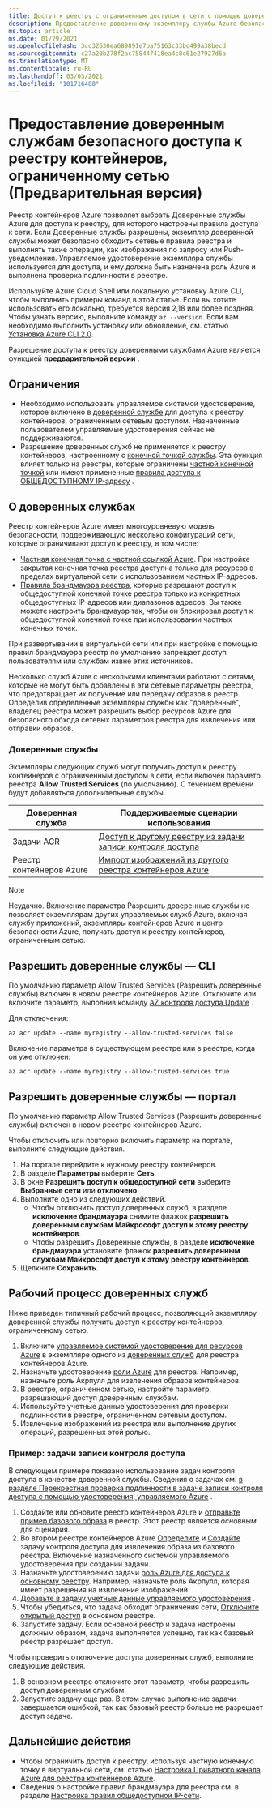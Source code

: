 ```yaml
---
title: Доступ к реестру с ограниченным доступом в сети с помощью доверенной службы Azure
description: Предоставление доверенному экземпляру службы Azure безопасного доступа к реестру контейнеров, ограниченному сетью, для извлечения или отправки образов
ms.topic: article
ms.date: 01/29/2021
ms.openlocfilehash: 3cc32630ea689891e7ba75163c33bc499a38becd
ms.sourcegitcommit: c27a20b278f2ac758447418ea4c8c61e27927d6a
ms.translationtype: MT
ms.contentlocale: ru-RU
ms.lasthandoff: 03/03/2021
ms.locfileid: "101716488"
---
```

# <a name="allow-trusted-services-to-securely-access-a-network-restricted-container-registry-preview"></a>Предоставление доверенным службам безопасного доступа к реестру контейнеров, ограниченному сетью (Предварительная версия)

Реестр контейнеров Azure позволяет выбрать Доверенные службы Azure для доступа к реестру, для которого настроены правила доступа к сети. Если Доверенные службы разрешены, экземпляр доверенной службы может безопасно обходить сетевые правила реестра и выполнять такие операции, как изображения по запросу или Push-уведомления. Управляемое удостоверение экземпляра службы используется для доступа, и ему должна быть назначена роль Azure и выполнена проверка подлинности в реестре.

Используйте Azure Cloud Shell или локальную установку Azure CLI, чтобы выполнить примеры команд в этой статье. Если вы хотите использовать его локально, требуется версия 2,18 или более поздняя. Чтобы узнать версию, выполните команду `az --version`. Если вам необходимо выполнить установку или обновление, см. статью [Установка Azure CLI 2.0](/cli/azure/install-azure-cli).

Разрешение доступа к реестру доверенными службами Azure является функцией **предварительной версии** .

## <a name="limitations"></a>Ограничения

* Необходимо использовать управляемое системой удостоверение, которое включено в [доверенной службе](#trusted-services) для доступа к реестру контейнеров, ограниченным сетевым доступом. Назначенные пользователем управляемые удостоверения сейчас не поддерживаются.
* Разрешение доверенных служб не применяется к реестру контейнеров, настроенному с [конечной точкой службы](container-registry-vnet.md). Эта функция влияет только на реестры, которые ограничены [частной конечной точкой](container-registry-private-link.md) или имеют примененные [правила доступа к ОБЩЕДОСТУПНОМУ IP-адресу](container-registry-access-selected-networks.md) . 

## <a name="about-trusted-services"></a>О доверенных службах

Реестр контейнеров Azure имеет многоуровневую модель безопасности, поддерживающую несколько конфигураций сети, которые ограничивают доступ к реестру, в том числе:

* [Частная конечная точка с частной ссылкой Azure](container-registry-private-link.md). При настройке закрытая конечная точка реестра доступна только для ресурсов в пределах виртуальной сети с использованием частных IP-адресов.  
* [Правила брандмауэра реестра](container-registry-access-selected-networks.md), которые разрешают доступ к общедоступной конечной точке реестра только из конкретных общедоступных IP-адресов или диапазонов адресов. Вы также можете настроить брандмауэр так, чтобы он блокировал доступ к общедоступной конечной точке при использовании частных конечных точек.

При развертывании в виртуальной сети или при настройке с помощью правил брандмауэра реестр по умолчанию запрещает доступ пользователям или службам извне этих источников. 

Несколько служб Azure с несколькими клиентами работают с сетями, которые не могут быть добавлены в эти сетевые параметры реестра, что предотвращает их получение или передачу образов в реестр. Определив определенные экземпляры службы как "доверенные", владелец реестра может разрешить выбор ресурсов Azure для безопасного обхода сетевых параметров реестра для извлечения или отправки образов. 

### <a name="trusted-services"></a>Доверенные службы

Экземпляры следующих служб могут получить доступ к реестру контейнеров с ограниченным доступом в сети, если включен параметр реестра **Allow Trusted Services** (по умолчанию). С течением времени будут добавляться дополнительные службы.

|Доверенная служба  |Поддерживаемые сценарии использования  |
|---------|---------|
|Задачи ACR     | [Доступ к другому реестру из задачи записи контроля доступа](container-registry-tasks-cross-registry-authentication.md)       |
|Реестр контейнеров Azure | [Импорт изображений из другого реестра контейнеров Azure](container-registry-import-images.md#import-from-an-azure-container-registry-in-the-same-ad-tenant) | 

> [!NOTE]
> Неудачно. Включение параметра Разрешить доверенные службы не позволяет экземплярам других управляемых служб Azure, включая службу приложений, экземпляры контейнеров Azure и центр безопасности Azure, получать доступ к реестру контейнеров, ограниченным сетью.

## <a name="allow-trusted-services---cli"></a>Разрешить доверенные службы — CLI

По умолчанию параметр Allow Trusted Services (Разрешить доверенные службы) включен в новом реестре контейнеров Azure. Отключите или включите параметр, выполнив команду [AZ контроля доступа Update](/cli/azure/acr#az-acr-update) .

Для отключения:

```azurecli
az acr update --name myregistry --allow-trusted-services false
```

Включение параметра в существующем реестре или в реестре, когда он уже отключен:

```azurecli
az acr update --name myregistry --allow-trusted-services true
```

## <a name="allow-trusted-services---portal"></a>Разрешить доверенные службы — портал

По умолчанию параметр Allow Trusted Services (Разрешить доверенные службы) включен в новом реестре контейнеров Azure. 

Чтобы отключить или повторно включить параметр на портале, выполните следующие действия.

1. На портале перейдите к нужному реестру контейнеров.
1. В разделе **Параметры** выберите **Сеть**. 
1. В окне **Разрешить доступ к общедоступной сети** выберите **Выбранные сети** или **отключено**.
1. Выполните одно из следующих действий.
    * Чтобы отключить доступ доверенных служб, в разделе **исключение брандмауэра** снимите флажок **разрешить доверенным службам Майкрософт доступ к этому реестру контейнеров**. 
    * Чтобы разрешить Доверенные службы, в разделе **исключение брандмауэра** установите флажок **разрешить доверенным службам Майкрософт доступ к этому реестру контейнеров**.
1. Щелкните **Сохранить**.

## <a name="trusted-services-workflow"></a>Рабочий процесс доверенных служб

Ниже приведен типичный рабочий процесс, позволяющий экземпляру доверенной службы получить доступ к реестру контейнеров, ограниченному сетью.

1. Включите [управляемое системой удостоверение для ресурсов Azure](../active-directory/managed-identities-azure-resources/overview.md) в экземпляре одного из [доверенных служб](#trusted-services) для реестра контейнеров Azure.
1. Назначьте удостоверение [роли Azure](container-registry-roles.md) для реестра. Например, назначьте роль Акрпулл для извлечения образов контейнеров.
1. В реестре, ограниченном сетью, настройте параметр, разрешающий доступ доверенным службам.
1. Используйте учетные данные удостоверения для проверки подлинности в реестре, ограниченном сетевым доступом. 
1. Извлечение изображений из реестра или выполнение других операций, разрешенных этой ролью.

### <a name="example-acr-tasks"></a>Пример: задачи записи контроля доступа

В следующем примере показано использование задач контроля доступа в качестве доверенной службы. Сведения о задачах см. [в разделе Перекрестная проверка подлинности в задаче записи контроля доступа с помощью удостоверения, управляемого Azure](container-registry-tasks-cross-registry-authentication.md) .

1. Создайте или обновите реестр контейнеров Azure и [отправьте пример базового образа](container-registry-tasks-cross-registry-authentication.md#prepare-base-registry) в реестр. Этот реестр является *основным* для сценария.
1. Во втором реестре контейнеров Azure [Определите](container-registry-tasks-cross-registry-authentication.md#define-task-steps-in-yaml-file) и [Создайте](container-registry-tasks-cross-registry-authentication.md#option-2-create-task-with-system-assigned-identity) задачу контроля доступа для извлечения образа из базового реестра. Включение назначенного системой управляемого удостоверения при создании задачи.
1. Назначьте удостоверению задачи [роль Azure для доступа к основному реестру](container-registry-tasks-authentication-managed-identity.md#3-grant-the-identity-permissions-to-access-other-azure-resources). Например, назначьте роль Акрпулл, которая имеет разрешения на извлечение изображений.
1. [Добавьте в задачу учетные данные управляемого удостоверения](container-registry-tasks-authentication-managed-identity.md#4-optional-add-credentials-to-the-task) .
1. Чтобы убедиться, что задача обходит ограничения сети, [Отключите открытый доступ](container-registry-access-selected-networks.md#disable-public-network-access) в основном реестре.
1. Запустите задачу. Если основной реестр и задача настроены должным образом, задача выполняется успешно, так как базовый реестр разрешает доступ.

Чтобы проверить отключение доступа доверенных служб, выполните следующие действия.

1. В основном реестре отключите этот параметр, чтобы разрешить доступ доверенным службам.
1. Запустите задачу еще раз. В этом случае выполнение задачи завершается ошибкой, так как базовый реестр больше не разрешает доступ задаче.

## <a name="next-steps"></a>Дальнейшие действия

* Чтобы ограничить доступ к реестру, используя частную конечную точку в виртуальной сети, см. статью [Настройка Приватного канала Azure для реестра контейнеров Azure](container-registry-private-link.md).
* Сведения о настройке правил брандмауэра для реестра см. в разделе [Настройка правил общедоступной IP-сети](container-registry-access-selected-networks.md).
